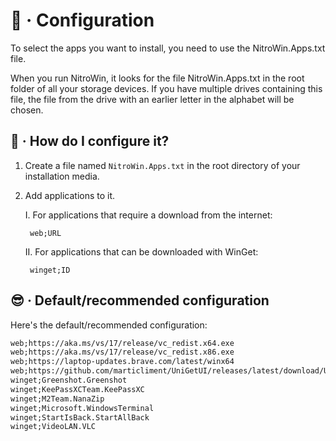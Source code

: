 # :wrench: · Configuration

To select the apps you want to install, you need to use the NitroWin.Apps.txt file.

When you run NitroWin, it looks for the file NitroWin.Apps.txt in the root folder of all your storage devices. If you have multiple drives containing this file, the file from the drive with an earlier letter in the alphabet will be chosen.

## :monocle_face: · How do I configure it?

1. Create a file named `NitroWin.Apps.txt` in the root directory of your installation media.

2. Add applications to it.

    I. For applications that require a download from the internet:

        web;URL

    II. For applications that can be downloaded with WinGet:

        winget;ID

## :sunglasses: · Default/recommended configuration

Here's the default/recommended configuration:

```txt
web;https://aka.ms/vs/17/release/vc_redist.x64.exe
web;https://aka.ms/vs/17/release/vc_redist.x86.exe
web;https://laptop-updates.brave.com/latest/winx64
web;https://github.com/marticliment/UniGetUI/releases/latest/download/UniGetUI.Installer.exe
winget;Greenshot.Greenshot
winget;KeePassXCTeam.KeePassXC
winget;M2Team.NanaZip
winget;Microsoft.WindowsTerminal
winget;StartIsBack.StartAllBack
winget;VideoLAN.VLC
```
